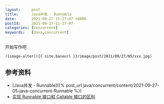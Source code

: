 ```yaml
---
layout:     post
title:      Java并发 - Runnable
date:       2021-09-27 11:27:07 +0800
postId:     2021-09-27-11-27-07
categories: [concurrent]
keywords:   [Java,concurrent]
---
```


开始写作吧
```
![image-alter]({{ site.baseurl }}/image/post/2021/09/27/05/xxx.jpg)
```

## 参考资料
* [Java并发 - Runnable]({% post_url java/concurrent/content/2021-09-27-05-java-concurrent-Runnable %})
* [实现 Runnable 接口和 Callable 接口的区别](https://snailclimb.gitee.io/javaguide/#/docs/java/multi-thread/Java并发进阶常见面试题总结?id=_42-实现-runnable-接口和-callable-接口的区别)

